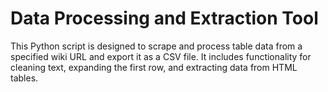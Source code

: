 # Data Processing and Extraction Tool

This Python script is designed to scrape and process table data from a specified wiki URL and export it as a CSV file. It includes functionality for cleaning text, expanding the first row, and extracting data from HTML tables.